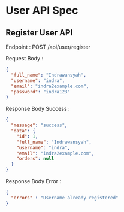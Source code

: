 # User API Spec

## Register User API

Endpoint :  POST /api/user/register

Request Body :

```json
{
  "full_name": "Indrawansyah",
  "username": "indra",
  "email": "indra2example.com",
  "password": "indra123"
}
```

Response Body Success :

```json
{
  "message": "success",
  "data": {
    "id": 1,
    "full_name": "Indrawansyah",
    "username": "indra",
    "email": "indra2example.com",
    "orders": null
  }
}
```

Response Body Error :

```json
{
  "errors" : "Username already registered"
}
```